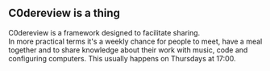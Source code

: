 ## C0dereview is a thing

C0dereview is a framework designed to facilitate sharing.  
In more practical terms it's a weekly chance for people to meet, have a meal together and to share knowledge about their work with music, code and configuring computers. This usually happens on Thursdays at 17:00.
